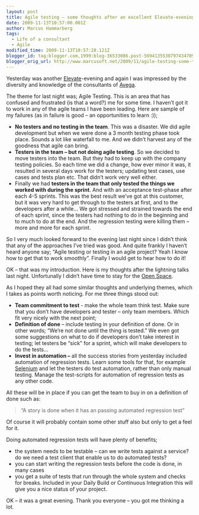 ```yaml
---
layout: post
title: Agile testing – some thoughts after an excellent Elevate-evening
date: 2009-11-13T10:57:00.001Z
author: Marcus Hammarberg
tags:
  - Life of a consultant
  - Agile
modified_time: 2009-11-13T10:57:28.121Z
blogger_id: tag:blogger.com,1999:blog-36533086.post-5694135538797434709
blogger_orig_url: http://www.marcusoft.net/2009/11/agile-testing-some-thoughts-after.html
---
```



Yesterday was another
<a href="http://blog.avegagroup.se/elevate/" target="_blank">Elevate</a>-evening
and again I was impressed by the diversity and knowledge of the
consultants of
<a href="http://www.avegagroup.se" target="_blank">Avega</a>.

The theme for last night was; Agile Testing. This is an area that has
confused and frustrated (is that a word?) me for some time. I haven’t
got it to work in any of the agile teams I have been leading. Here are
sample of my failures (as in failure is good – an opportunities to learn
:));

- **No testers and no testing in the team**. This was a disaster. We
    did agile development but when we were done a 3 month testing phase
    took place. Sounds a lot like waterfall to me. And we didn’t harvest
    any of the goodness that agile can bring.
- **Testers in the team – but not doing agile testing**. So we decided
    to move testers into the team. But they had to keep up with the
    company testing policies. So each time we did a change, how ever
    minor it was, it resulted in several days work for the testers;
    updating test cases, use cases and tests plan etc.
    That didn’t work very well either.
- Finally we had **testers in the team that only tested the things we
    worked with during the sprint**. And with an acceptance test-phase
    after each 4-5 sprints. This was the best result we’ve got at this
    customer, but it was very hard to get through to the testers at
    first, and to the developers after a while…
    We got stressed and strained towards the end of each sprint, since
    the testers had nothing to do in the beginning and to much to do at
    the end. And the regression testing were killing them – more and
    more for each sprint.

So I very much looked forward to the evening last night since I didn’t
think that any of the approaches I’ve tried was good. And quite frankly
I haven’t heard anyone say; “Agile testing or testing in an agile
project? Yeah I know how to get that to work smoothly”.
Finally I would get to hear how to do it!

OK – that was my introduction. Here is my thoughts after the lightning
talks last night. Unfortunally I didn’t have time to stay for the
<a href="http://en.wikipedia.org/wiki/Open_Space_Technology"
target="_blank">Open Space</a>.

As I hoped they all had some similar thoughts and underlying themes,
which I takes as points worth noticing. For me three things stood out:

- **Team commitment to test** - make the whole team think test. Make
    sure that you don’t have developers and tester – only team members.
    Which fit very nicely with the next point;
- **Definition of done** – include testing in your definition of done.
    Or in other words; “We’re not done until the thing is tested.”
    We even got some suggestions on what to do if developers don’t take
    interest in testing; let testers be “sick” for a sprint, which will
    make developers to do the tests…
- **Invest in automation –** all the success stories from yesterday
    included automation of regression tests. Learn some tools for that,
    for example
    <a href="http://seleniumhq.org/" target="_blank">Selenium</a> and
    let the testers do test automation, rather than only manual
    testing.
    Manage the test-scripts for automation of regression tests as any
    other code.

All these will be in place if you can get the team to buy in on a
definition of done such as:

> “A story is done when it has an passing automated regression test”

Of course it will probably contain some other stuff also but only to get
a feel for it.

Doing automated regression tests will have plenty of benefits;

- the system needs to be testable – can we write tests against a
    service? do we need a test client that enable us to do automated
    tests?
- you can start writing the regression tests before the code is done,
    in many cases
- you get a suite of tests that run through the whole system and
    checks for breaks. Included in your Daily Build or Continuous
    Integration this will give you a nice status of your project.

OK – it was a great evening. Thank you everyone – you got me thinking a
lot.
